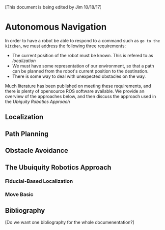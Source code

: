 
[This document is being edited by Jim 10/18/17]

# Autonomous Navigation

In order to have a robot be able to respond to a command such as
`go to the kitchen`, we must address the following three requirements:

* The current position of the robot must be known. This is refered to as
  *localization*
* We must have some representation of our environment, so that a path
  can be planned from the robot's current position to the destination.
* There is some way to deal with unexpected obstacles on the way.

Much literature has been published on meeting these requirements, and
there is plenty of opensource ROS software available.  We provide an overview
of the approaches below, and then discuss the approach used in the
*Ubiquity Robotics Approach*

## Localization

## Path Planning

## Obstacle Avoidance

## The Ubuiquity Robotics Approach

### Fiducial-Based Localization

### Move Basic


## Bibliography

[Do we want one bibliography for the whole documenentation?]